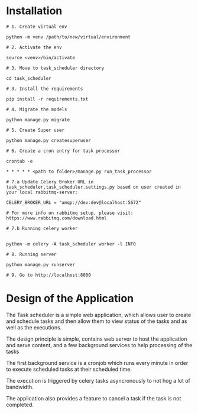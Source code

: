 Installation
==============================================
```
# 1. Create virtual env

python -m venv /path/to/new/virtual/environment

# 2. Activate the env

source <venv>/bin/activate

# 3. Move to task_scheduler directory

cd task_scheduler 

# 3. Install the requirements

pip install -r requirements.txt

# 4. Migrate the models

python manage.py migrate

# 5. Create Super user

python manage.py createsuperuser

# 6. Create a cron entry for task processor

crontab -e

* * * * * <path to folder>/manage.py run_task_processor

# 7.a Update Celery Broker URL in task_scheduler.task_scheduler.settings.py based on user created in your local rabbitmq-server:

CELERY_BROKER_URL = "amqp://dev:dev@localhost:5672"

# For more info on rabbitmq setup, please visit: https://www.rabbitmq.com/download.html

# 7.b Running celery worker 


python -m celery -A task_scheduler worker -l INFO

# 8. Running server

python manage.py runserver

# 9. Go to http://localhost:8000
```

Design of the Application
==========================================================


The Task scheduler is a simple web application, which allows user to create and schedule tasks and then allow them to view status of the tasks and as well as the executions.


The design principle is simple, contains web server to host the application and serve content, and a few background services to help processing of the tasks

The first background service is a cronjob which runs every minute in order to execute scheduled tasks at their scheduled time.

The execution is triggered by celery tasks asyncronously to not hog a lot of bandwidth.

The application also provides a feature to cancel a task if the task is not completed.

